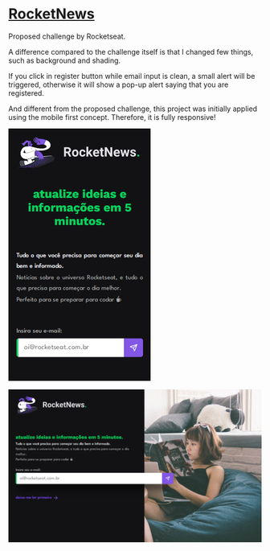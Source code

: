# [RocketNews](https://liarleycodie.github.io/RocketNews/)

Proposed challenge by Rocketseat.

A difference compared to the challenge itself is that I changed few things, such as background and shading.

If you click in register button while email input is clean, a small alert will be triggered, otherwise it will show
a pop-up alert saying that you are registered.

And different from the proposed challenge, this project was initially applied using the mobile first concept. Therefore, it is fully responsive!

![Mobile Preview](mobile_preview.png)

![Desktop Preview](desktop_preview.png)
